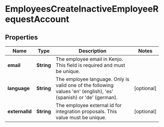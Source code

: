 

# EmployeesCreateInactiveEmployeeRequestAccount


## Properties

| Name | Type | Description | Notes |
|------------ | ------------- | ------------- | -------------|
|**email** | **String** | The employee email in Kenjo. This field is required and must be unique. |  |
|**language** | **String** | The employee language. Only is valid one of the following values &#39;en&#39; (english), &#39;es&#39; (spanish) or &#39;de&#39; (german). |  [optional] |
|**externalId** | **String** | The employee external id for integration proposals. This value must be unique. |  [optional] |



